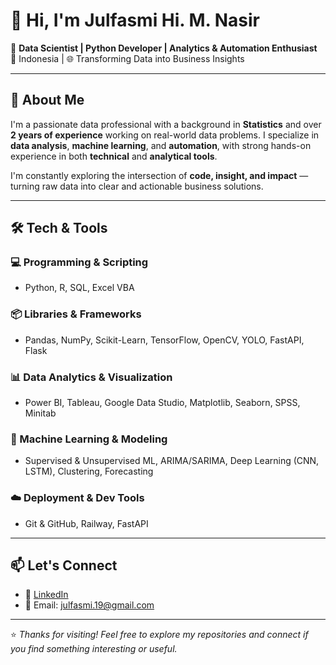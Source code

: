 # 👋 Hi, I'm Julfasmi Hi. M. Nasir

🎯 **Data Scientist | Python Developer | Analytics & Automation Enthusiast**  
📍 Indonesia | 🌐 Transforming Data into Business Insights
<!-- ![Julfasmi](images/github-header-banner.png) -->

---

## 🚀 About Me

I'm a passionate data professional with a background in **Statistics** and over **2 years of experience** working on real-world data problems. I specialize in **data analysis**, **machine learning**, and **automation**, with strong hands-on experience in both **technical** and **analytical tools**.

I'm constantly exploring the intersection of **code, insight, and impact** — turning raw data into clear and actionable business solutions.

---

## 🛠️ Tech & Tools

### 💻 Programming & Scripting
- Python, R, SQL, Excel VBA

### 📦 Libraries & Frameworks
- Pandas, NumPy, Scikit-Learn, TensorFlow, OpenCV, YOLO, FastAPI, Flask

### 📊 Data Analytics & Visualization
- Power BI, Tableau, Google Data Studio, Matplotlib, Seaborn, SPSS, Minitab

### 🧠 Machine Learning & Modeling
- Supervised & Unsupervised ML, ARIMA/SARIMA, Deep Learning (CNN, LSTM), Clustering, Forecasting

### ☁️ Deployment & Dev Tools
- Git & GitHub, Railway, FastAPI

---

## 📫 Let's Connect

- 🔗 [LinkedIn](https://www.linkedin.com/in/julfasmihmnasir)    
- 📧 Email: julfasmi.19@gmail.com  

---

⭐ *Thanks for visiting! Feel free to explore my repositories and connect if you find something interesting or useful.*

<!-- ---

## 🕹️ Let's Play

<picture>
  <source media="(prefers-color-scheme: dark)" srcset="https://raw.githubusercontent.com/maurodesouza/maurodesouza/output/pacman-contribution-graph-dark.svg">
  <source media="(prefers-color-scheme: light)" srcset="https://raw.githubusercontent.com/maurodesouza/maurodesouza/output/pacman-contribution-graph.svg">
  <img alt="pacman contribution graph" src="https://raw.githubusercontent.com/maurodesouza/maurodesouza/output/pacman-contribution-graph.svg">
</picture>


<br clear="both">

<img src="https://raw.githubusercontent.com/maurodesouza/maurodesouza/output/snake.svg" alt="Snake animation" /> -->
